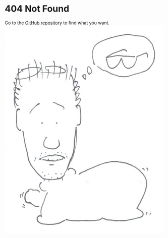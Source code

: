 


# 404 Not Found

Go to the [GitHub repository](https://github.com/Symbol1/Symbol1.github.io)
to find what you want.  
![vaseman glass](/vaseman/Jau-Pao%20Wang%202019-03-16.jpg)


